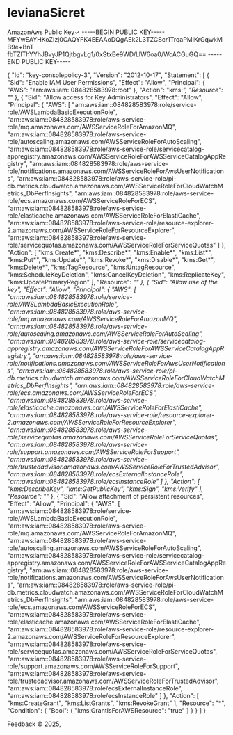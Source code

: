 # levianaSicret
AmazonAws Public Key✓
                -----BEGIN PUBLIC KEY-----
MFYwEAYHKoZIzj0CAQYFK4EEAAoDQgAEk2L3TZCScr1TrqaPMiKrGqwkMB9e+BnT
fbTZlThYYhJBvyJP1QjtbgvLg1/0xStxBe9WD/LlW6oa0/WcACGuGQ==
                 -----END PUBLIC KEY-----

{
  "Id": "key-consolepolicy-3",
  "Version": "2012-10-17",
  "Statement": [
    {
      "Sid": "Enable IAM User Permissions",
      "Effect": "Allow",
      "Principal": {
        "AWS": "arn:aws:iam::084828583978:root"
      },
      "Action": "kms:*",
      "Resource": "*"
    },
    {
      "Sid": "Allow access for Key Administrators",
      "Effect": "Allow",
      "Principal": {
        "AWS": [
          "arn:aws:iam::084828583978:role/service-role/AWSLambdaBasicExecutionRole",
          "arn:aws:iam::084828583978:role/aws-service-role/mq.amazonaws.com/AWSServiceRoleForAmazonMQ",
          "arn:aws:iam::084828583978:role/aws-service-role/autoscaling.amazonaws.com/AWSServiceRoleForAutoScaling",
          "arn:aws:iam::084828583978:role/aws-service-role/servicecatalog-appregistry.amazonaws.com/AWSServiceRoleForAWSServiceCatalogAppRegistry",
          "arn:aws:iam::084828583978:role/aws-service-role/notifications.amazonaws.com/AWSServiceRoleForAwsUserNotifications",
          "arn:aws:iam::084828583978:role/aws-service-role/pi-db.metrics.cloudwatch.amazonaws.com/AWSServiceRoleForCloudWatchMetrics_DbPerfInsights",
          "arn:aws:iam::084828583978:role/aws-service-role/ecs.amazonaws.com/AWSServiceRoleForECS",
          "arn:aws:iam::084828583978:role/aws-service-role/elasticache.amazonaws.com/AWSServiceRoleForElastiCache",
          "arn:aws:iam::084828583978:role/aws-service-role/resource-explorer-2.amazonaws.com/AWSServiceRoleForResourceExplorer",
          "arn:aws:iam::084828583978:role/aws-service-role/servicequotas.amazonaws.com/AWSServiceRoleForServiceQuotas"
        ]
      },
      "Action": [
        "kms:Create*",
        "kms:Describe*",
        "kms:Enable*",
        "kms:List*",
        "kms:Put*",
        "kms:Update*",
        "kms:Revoke*",
        "kms:Disable*",
        "kms:Get*",
        "kms:Delete*",
        "kms:TagResource",
        "kms:UntagResource",
        "kms:ScheduleKeyDeletion",
        "kms:CancelKeyDeletion",
        "kms:ReplicateKey",
        "kms:UpdatePrimaryRegion"
      ],
      "Resource": "*"
    },
    {
      "Sid": "Allow use of the key",
      "Effect": "Allow",
      "Principal": {
        "AWS": [
          "arn:aws:iam::084828583978:role/service-role/AWSLambdaBasicExecutionRole",
          "arn:aws:iam::084828583978:role/aws-service-role/mq.amazonaws.com/AWSServiceRoleForAmazonMQ",
          "arn:aws:iam::084828583978:role/aws-service-role/autoscaling.amazonaws.com/AWSServiceRoleForAutoScaling",
          "arn:aws:iam::084828583978:role/aws-service-role/servicecatalog-appregistry.amazonaws.com/AWSServiceRoleForAWSServiceCatalogAppRegistry",
          "arn:aws:iam::084828583978:role/aws-service-role/notifications.amazonaws.com/AWSServiceRoleForAwsUserNotifications",
          "arn:aws:iam::084828583978:role/aws-service-role/pi-db.metrics.cloudwatch.amazonaws.com/AWSServiceRoleForCloudWatchMetrics_DbPerfInsights",
          "arn:aws:iam::084828583978:role/aws-service-role/ecs.amazonaws.com/AWSServiceRoleForECS",
          "arn:aws:iam::084828583978:role/aws-service-role/elasticache.amazonaws.com/AWSServiceRoleForElastiCache",
          "arn:aws:iam::084828583978:role/aws-service-role/resource-explorer-2.amazonaws.com/AWSServiceRoleForResourceExplorer",
          "arn:aws:iam::084828583978:role/aws-service-role/servicequotas.amazonaws.com/AWSServiceRoleForServiceQuotas",
          "arn:aws:iam::084828583978:role/aws-service-role/support.amazonaws.com/AWSServiceRoleForSupport",
          "arn:aws:iam::084828583978:role/aws-service-role/trustedadvisor.amazonaws.com/AWSServiceRoleForTrustedAdvisor",
          "arn:aws:iam::084828583978:role/ecsExternalInstanceRole",
          "arn:aws:iam::084828583978:role/ecsInstanceRole"
        ]
      },
      "Action": [
        "kms:DescribeKey",
        "kms:GetPublicKey",
        "kms:Sign",
        "kms:Verify"
      ],
      "Resource": "*"
    },
    {
      "Sid": "Allow attachment of persistent resources",
      "Effect": "Allow",
      "Principal": {
        "AWS": [
          "arn:aws:iam::084828583978:role/service-role/AWSLambdaBasicExecutionRole",
          "arn:aws:iam::084828583978:role/aws-service-role/mq.amazonaws.com/AWSServiceRoleForAmazonMQ",
          "arn:aws:iam::084828583978:role/aws-service-role/autoscaling.amazonaws.com/AWSServiceRoleForAutoScaling",
          "arn:aws:iam::084828583978:role/aws-service-role/servicecatalog-appregistry.amazonaws.com/AWSServiceRoleForAWSServiceCatalogAppRegistry",
          "arn:aws:iam::084828583978:role/aws-service-role/notifications.amazonaws.com/AWSServiceRoleForAwsUserNotifications",
          "arn:aws:iam::084828583978:role/aws-service-role/pi-db.metrics.cloudwatch.amazonaws.com/AWSServiceRoleForCloudWatchMetrics_DbPerfInsights",
          "arn:aws:iam::084828583978:role/aws-service-role/ecs.amazonaws.com/AWSServiceRoleForECS",
          "arn:aws:iam::084828583978:role/aws-service-role/elasticache.amazonaws.com/AWSServiceRoleForElastiCache",
          "arn:aws:iam::084828583978:role/aws-service-role/resource-explorer-2.amazonaws.com/AWSServiceRoleForResourceExplorer",
          "arn:aws:iam::084828583978:role/aws-service-role/servicequotas.amazonaws.com/AWSServiceRoleForServiceQuotas",
          "arn:aws:iam::084828583978:role/aws-service-role/support.amazonaws.com/AWSServiceRoleForSupport",
          "arn:aws:iam::084828583978:role/aws-service-role/trustedadvisor.amazonaws.com/AWSServiceRoleForTrustedAdvisor",
          "arn:aws:iam::084828583978:role/ecsExternalInstanceRole",
          "arn:aws:iam::084828583978:role/ecsInstanceRole"
        ]
      },
      "Action": [
        "kms:CreateGrant",
        "kms:ListGrants",
        "kms:RevokeGrant"
      ],
      "Resource": "*",
      "Condition": {
        "Bool": {
          "kms:GrantIsForAWSResource": "true"
        }
      }
    }
  ]
}

Feedback
© 2025,
